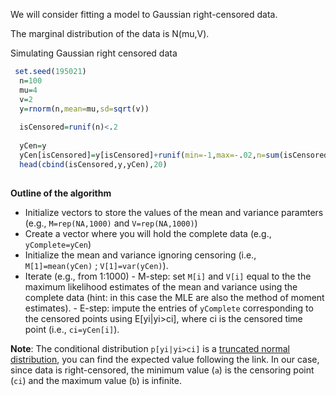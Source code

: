 

We will consider fitting a model to Gaussian right-censored data. 

The marginal distribution of the data is N(mu,V).

Simulating Gaussian right censored data

```r
 set.seed(195021)
  n=100
  mu=4
  v=2
  y=rnorm(n,mean=mu,sd=sqrt(v))
  
  isCensored=runif(n)<.2
  
  yCen=y
  yCen[isCensored]=y[isCensored]+runif(min=-1,max=-.02,n=sum(isCensored)) 
  head(cbind(isCensored,y,yCen),20)
 
```

**Outline of the algorithm**

  - Initialize vectors to store the values of the mean and variance paramters (e.g., `M=rep(NA,1000)` and `V=rep(NA,1000)`)
  - Create a vector where you will hold the complete data (e.g., `yComplete=yCen`)
  - Initialize the mean and variance ignoring censoring (i.e., `M[1]=mean(yCen)` ; `V[1]=var(yCen)`).
  - Iterate (e.g., from 1:1000)
        - M-step: set `M[i]` and `V[i]` equal to the the maximum likelihood estimates of the mean and variance using the complete data (hint: in this case the MLE are also the method of moment estimates).
        - E-step: impute the entries of `yComplete` corresponding to the censored points using E[yi|yi>ci], where ci is the censored time point (i.e., `ci=yCen[i]`).
        
 **Note**: The conditional distribution `p[yi|yi>ci]` is a [truncated normal distribution](https://en.wikipedia.org/wiki/Truncated_normal_distribution), you can find
     the expected value following the link. In our case, since data is right-censored, the minimum value (`a`) is the censoring point (`ci`)  and the maximum value (`b`) is infinite.
        
